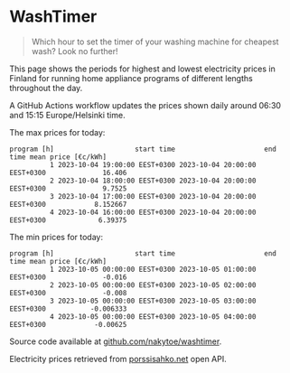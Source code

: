 
# WashTimer

> Which hour to set the timer of your washing machine for cheapest wash? Look no further!

This page shows the periods for highest and lowest electricity prices in Finland 
for running home appliance programs of different lengths throughout the day. 

A GitHub Actions workflow updates the prices shown daily around 06:30 and 15:15 Europe/Helsinki time.

The max prices for today:

	program [h]                    start time                      end time mean price [€c/kWh]
	          1 2023-10-04 19:00:00 EEST+0300 2023-10-04 20:00:00 EEST+0300              16.406
	          2 2023-10-04 18:00:00 EEST+0300 2023-10-04 20:00:00 EEST+0300              9.7525
	          3 2023-10-04 17:00:00 EEST+0300 2023-10-04 20:00:00 EEST+0300            8.152667
	          4 2023-10-04 16:00:00 EEST+0300 2023-10-04 20:00:00 EEST+0300             6.39375

The min prices for today:

	program [h]                    start time                      end time mean price [€c/kWh]
	          1 2023-10-05 00:00:00 EEST+0300 2023-10-05 01:00:00 EEST+0300              -0.016
	          2 2023-10-05 00:00:00 EEST+0300 2023-10-05 02:00:00 EEST+0300              -0.008
	          3 2023-10-05 00:00:00 EEST+0300 2023-10-05 03:00:00 EEST+0300           -0.006333
	          4 2023-10-05 00:00:00 EEST+0300 2023-10-05 04:00:00 EEST+0300            -0.00625


Source code available at [github.com/nakytoe/washtimer](https://github.com/nakytoe/washtimer).

Electricity prices retrieved from [porssisahko.net](https://porssisahko.net/api) open API.
